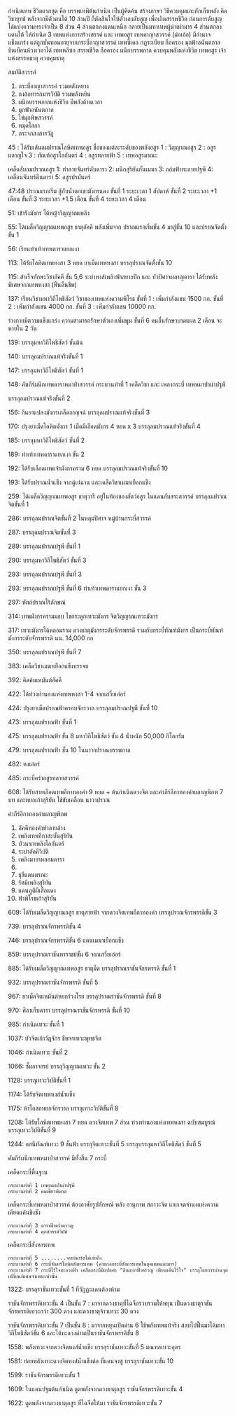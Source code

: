 กำเนิดเทพ
ชีวิตแรกสุด คือ บรรพเทพีต้นกำเนิด
เป็นผู้คิดค้น สร้างภาษา วิธีควบคุมและกักเก็บพลัง คิดวิชายุทธ์
หลังจากมีตัวตนได้ 10 ล้านปี ก็ตัดสินใจให้ตัวเองดับสูญ เพื่อเกิดสรรพชีวิต
ก่อนการดับสูญ ได้แบ่งความทรงจำเป็น 8 ส่วน 
4 ส่วนตกลงแดนเหนือ กลายเป็นมหาเทพผู้นำเผ่ามาร 
4 ส่วนตกลงแดนใต้ ให้กำเนิด 3 เทพแห่งการสร้างสรรค์ และ เทพอสูร 
เทพอาญาสวรรค์ (ม่อเอ้อ) มีอำนาจแข็งแกร่ง แต่ถูกบั่นทอนอายุจากกระบี่อาญาสวรรค์ 
เทพซีเคอ กฎระเบียบ ถือครอง มุกฟ้าอนันตกาล บิดเบือนห้วงเวลาได้ 
เทพหลีซอ สรรพชีวิต ถือครอง ผนึกบรรพกาล ควบคุมพลังแห่งชีวิต 
เทพอสูร เจ้าแห่งสรรพธาตุ ควบคุมธาตุ

สมบัติสวรรค์
1. กระบี่อาญาสวรรค์ รวมพลังหยาง 
2. กงล้อทารกมารวิบัติ รวมพลังหยิน
3. ผนึกบรรพกาลแห่งชีวิต มีพลังด้านเวลา
4. มุกฟ้าอนันตกาล
5. ไข่มุกพิษสวรรค์
6. หมุดโลกา
7. กระจกสงสารวัฎ

45 : 
ได้รับเส้นลมปราณโลหิตเทพอสูร
ชื่อของแต่ละระดับของพลังอสูร
1 : วิญญาณอสูร
2 : อสูรผลาญใจ
3 : ทัณฑ์อสูรโลกันตร์
4 : อสูรทลายฟ้า
5 : เทพอสูรมรณะ

เคล็ดลับลมปราณอสูร
1: ทำลายจันทร์ดับดารา
2: ผนึกสุริยันกั้นเมฆา
3: ถล่มฟ้าทะลายปฐพี
4: เคลื่อนจันทร์คืนดารา 
5: อสูรปรมันตร์

47:48 
ปราณแรกเริ่ม สู้กับน้ำตกเขามังกรแดง
ขั้นที่ 1 ระยะเวลา 1 สัปดาห์
ขั้นที่ 2 ระยะเวลา +1 เดือน
ขั้นที่ 3 ระยะเวลา +1.5 เดือน
ขั้นที่ 4 ระยะเวลา 4 เดือน

51: 
เข้ารังมังกร ได้หญ้าวิญญาณเพลิง

55: 
ได้เมล็ดวิญญาณเทพอสูร ธาตุอัคคี
พลังเพิ่มจาก ปราณแรกเริ่มขั้น 4 มาสู่ขั้น 10 
และปราณจัดตั้งขั้น 1 

56: 
เรียนท่าเท้าเทพดาราแยกเงา 

113: 
ได้รับโลหิตเทพหงสา 3 หยด ยาเม็ดเทพหงสา บรรลุปราณจัดตั้งขั้น 10 

115: 
สำเร็จทักษะวิชาอัคคี ขั้น 5,6 
ระบำหงส์เพลิงฟ้าสยายปีก และ บัวปิศาจผลาญดารา
ได้รับพลังพิเศษจากเทพหงสา (ฟิ้นคืนชีพ)

137:
เรียนวิชามหาวิถีโพธิสัตว์ วิชาของเทพแห่งความพิโรธ
ขั้นที่ 1 : เพิ่มกำลังแขน 1500 กก.
ขั้นที่ 2 : เพิ่มกำลังแขน 4000 กก.
ขั้นที่ 3 : เพิ่มกำลังแขน 10000 กก.

ร่างกายมีตวามแข็งแกร่ง
ความสามารถรักษาตัวเองเพิ่มพูน 
ขั้นที่ 6 คนอื่นรักษาบาดแผล 2 เดือน จะหายใน 2 วัน 

139:
บรรลุมหาวิถีโพธิสัตว์ ขั้นต้น

140:
บรรลุลมปราณแท้จริงขั้นที่ 1

147:
บรรลุมหาวิถีโพธิสัตว์ ขั้นที่ 1

148:
คัมภีร์ผนึกเทพดาราหมาป่าสวรรค์ กระบวนท่าที่ 1
เคล็ดวิชา และ เพลงกระบี่
เทพหมาป่าผ่าปฐพี 

บรรลุลมปราณแท้จริงขั้นที่ 2

156:
กินยาแปลงมังกรเกล็ดกาญจน์
บรรลุลมปราณแท้จริงขั้นที่ 3

170:
ปรุงยาเม็ดโลหิตมังกร
1  เม็ดมีเลือดมังกร 4 หยด x 3
บรรลุลมปราณแท้จริงขั้นที่ 4

185:
บรรลุมหาวิถีโพธิสัตว์ ขั้นที่ 2

189:
ท่าเท้าเทพดาราแยกเงา ขั้น 2

192:
ได้รับเลือดเทพเจ้ามังกรคราม 6 หยด
บรรลุลมปราณแท้จริงขั้นที่ 10

193:
ได้รับปราณน้ำแข็ง จากฉู่เย่ฉาน
และเคล็ดวิชาเมฆาเยือกแข็ง

259:
ได้เมล็ดวิญญาณเทพอสูร ธาตุวารี
อยู่ในท้องของสัตว์อสูร ในแดนลับสระสวรรค์
บรรลุลมปราณจิตขั้นที่ 1

286:
บรรลุลมปราณจิตขั้นที่ 2
ในหลุมปิศาจ หมู่บ้านกระบี่สวรรค์

287:
บรรลุลมปราณจิตขั้นที่ 3

289:
บรรลุลมปราณปฐพี ขั้นที่ 1

290:
บรรลุมหาวิถีโพธิสัตว์ ขั้นที่ 3

293: 
บรรลุลมปราณปฐพี ขั้นที่ 3

293: 
บรรลุลมปราณปฐพี ขั้นที่ 6
ท่าเท้าเทพดาราแยกเงา ขั้น 3

297:
หัตถ์ปราณไร้ลักษณ์

314:
เทพมังกรครามมอบ
ไขกระดูกเทวะมังกร
จิตวิญญาณเทวะมังกร

317:
เทวะมังกรได้หลอมรวม
ดวงธาตุมังกรระดับจักรพรรดิ รวมกับกระบี่ทัณฑ์มังกร 
เป็นกระบี่ทัณฑ์มังกรระดับจักรพรรดิ นน. 14,000 กก

350:
บรรลุลมปราณปฐพี ขั้นที่ 7

383:
เคล็ดวิชาเมฆาเยือกแข็งบรรจบ

392:
คิดค้นเหมันต์อัคคี

422:
ได้ท่วงทำนองแห่งเทพหงสา 1-4
จากเสวี่ยเอ๋อร์

424:
ปรุงยาเม็ดปราณฟ้าครอบจักรวาล
บรรลุลมปราณปฐพี ขั้นที่ 10

473:
บรรลุลมปราณฟ้า ขั้นที่ 1

475:
บรรลุลมปราณฟ้า ขั้น 8
มหาวิถีโพธิสัตว์ ขั้น 4 น้ำหนัก 50,000 กิโลกรัม

479:
บรรลุลมปราณฟ้า ขั้น 10
ในนาวาปราณบรรพกาล

482:
หงเอ๋อร์

485:
กระบี่คร่าอสูรทลายสวรรค์

608:
ได้รับสายเลือดเทพอีกาทองคำ 9 หยด + ต้นกำเนิดดวงจิต
และคำภีร์อีกาทองคำผลาญพิภพ 7 บท
และหยกเก้าสุริยัน ใช้ขับเคลื่อน นาวาปราณ 

คำภีร์อีกาทองคำผลาญพิภพ
1. อัคคีทองคำทำลายล้าง
2. เพลิงเทพอีกาสะบั้นสุริยัน
3. บัวนรกเพลิงโลกันตร์
4. ระบำอัคคีวิบัติ
5. เพลิงมายาหลอมดารา
6. 
7. ธุลีแดนมรณะ
8. รัศมีเพลิงสุริยัน
9. แดนภูติผีเสื้อแดง
10. ฟ้าพิโรธเก้าสุริยัน


609:
ได้รับเมล็ดวิญญาณอสูร ธาตุสายฟ้า
จากดวงจิตเทพอีกาทองคำ
บรรลุปราณจักรพรรดิขั้น 3

739:
บรรลุปราณจักรพรรดิขั้น 4

746:
บรรลุปราณจักรพรรดิขั้น 6
แดนเมฆาเยือกแข็ง

859:
บรรลุปราณราชันทรราชย์ขั้น 6
จากเสวี่ยเอ๋อร์

885:
ได้รับเมล็ดวิญญาณเทพอสูร ธาตุมืด
บรรลุปราณราชันจักรพรรดิ ขั้นที่ 1

932:
บรรลุปราณราชันจักรพรรดิ ขั้นที่ 5

967:
ยาเม็ดจิตเหมันต์หยกร่วงโรย
บรรลุปราณราชันจักรพรรดิ ขั้นที่ 8

970:
ศิลาเก็บดารา 
บรรลุปราณราชันจักรพรรดิ ขั้นที่ 10

985:
กำเนิดเทวะ ขั้นที่ 1

1037:
บัวจิตเก้าวัฎจักร
ชีพจรเทวะพุทธจิต

1046:
กำเนิดเทวะ ขั้นที่ 2

1066:
ซั๊มอาจารย์ บรรลุวิญญาณเทวะ ขั้น 2 

1128:
บรรลุเทวะวิบัติขั้นที่ 1

1174:
ได้รับจิตเทพหงส์น้ำแข็ง

1175:
ห้าโอสถหยกจักรวาล
บรรลุเทวะวิบัติขั้นที่ 8 

1208:
ได้รับโลหิตเทพหงสา 7 หยด ดวงจิตเทพ 7 ส่วน
ท่วงทำนองแห่งเทพหงสา ฉบับสมบูรณ์
บรรลุเทวะวิบัติขั้นที่ 9

1244: 
อสนีทัณฑ์เทวะ 9 ชั้นฟ้า
บรรลุจิตเทวะขั้นที่ 5
บรรลุบรรลุมหาวิถีโพธิสัตว์ ขั้นที่ 5



คัมภีร์ผนึกเทพหมาป่าสวรรค์ มีทั้งสิ้น 7 กระบี่

เคล็ดกระบี่พื้นฐาน

    กระบวนท่าที่ 1 เทพหมาป่าผ่าปฐพี
    กระบวนท่าที่ 2 คมเขี้ยวพิฆาต

เคล็ดกระบี่เทพหมาป่าสวรรค์ ต้องอาศัยรูปลักษณ์ พลัง อานุภาพ สภาวะจิต และเจตจำนงแห่งความเคียดแค้นชิงชัง

    กระบวนท่าที่ 3 ดาราฟ้าคร่ำครวญ
    กระบวนท่าที่ 4 คุกสวรรค์วิบัติ

เคล็ดกระบี่สังหารเทพ

    กระบวนท่าที่ 5 ........จารย์มาร์สไม่เอ่ยถึง
    กระบวนท่าที่ 6 กระบี่จันทร์โลหิตสังหารเทพ (ค่ายกลกระบี่สังหารเทพในยุคเทพและมาร)
    กระบวนท่าที่ 7 กระบี่ไร้ใจทะลวงฟ้า เคล็ดกระบี่มีแปดคำ "ดินแยกฟ้าครวญ เพียงแค้นไร้ใจ" บรรลุโดยการผ่านจุดเปลี่ยนพิเศษจำเพาะเท่านั้น



1322:
บรรลุราชันเทวะขั้นที่ 1
ที่วัฏฏะแดนต้องห้าม

ราชันจักรพรรดิเทวะขั้น 4 เป็นขั้น 7 : มาจากดวงธาตุที่ไฉจือรวบรวมให้หยุน เป็นดวงธาตุราชันจักรพรรดิเทวะกว่า 300 ดวง และดวงธาตุจ้าวเทวะ 30 ดวง 

ราชันจักรพรรดิเทวะขั้น 7 เป็นขั้น 8 : มาจากหยุนเปิดด่าน 6 ใช้พลังเทพแท้จริง สลบไปฟื้นมาได้มหาวิถีโพธิสัตว์ขั้น 6 และได้ทะลวงด่านเป็นราชันจักรพรรดิขั้น 8

1558: 
พลังเทวะจากดวงจิตหงส์น้ำแข็ง บรรลุราชันเทวะขั้นที่ 5 มณฑลเทวะอุดร 

1581:
ย่อยพลังเทวะดวงจิตหงส์น้ำแข็งต่อ ที่แดนจงซู บรรลุราชันเทวะขั้น 10

1599:
ราชันจักรพรรดิเทวะขั้น 1 

1609: 
ในแดนปฐมต้นกำเนิด ดูดพลังจากดวงธาตุอสูร ราชันจักรพรรดิเทวะขั้น 4

1622:
ดูดพลังจากดวงธาตุอสูร ที่ไฉจือให้มา ราชันจักรพรรดิเทวะขั้น 7
